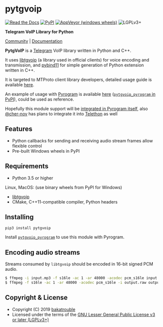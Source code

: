 # pytgvoip
 
[![Read the Docs](https://img.shields.io/readthedocs/pytgvoip.svg)](https://pytgvoip.rtfd.io) [![PyPI](https://img.shields.io/pypi/v/pytgvoip.svg?style=flat)](https://pypi.org/project/pytgvoip/) [![AppVeyor (windows wheels)](https://img.shields.io/appveyor/ci/bakatrouble/pylibtgvoip.svg?label=windows%20wheels%20build&style=flat)](https://ci.appveyor.com/project/bakatrouble/pylibtgvoip) ![LGPLv3+](https://img.shields.io/pypi/l/pytgvoip.svg?style=flat)
 
**Telegram VoIP Library for Python**

[Community](https://t.me/pytgvoip) | [Documentation](https://pytgvoip.rtfd.io)

**PytgVoIP** is a [Telegram](https://telegram.org/) VoIP library written in Python and C++.

It uses [libtgvoip](https://github.com/grishka/libtgvoip) (a library used in official clients) 
for voice encoding and transmission, and [pybind11](https://github.com/pybind/pybind11) for simple 
generation of Python extension written in C++.

It is targeted to MTProto client library developers, detailed usage guide is available [here](https://pytgvoip.readthedocs.io/en/latest/guides/usage.html).

An example of usage with [Pyrogram](https://github.com/pyrogram/pyrogram) is available [here](https://github.com/bakatrouble/pytgvoip_pyrogram) ([`pytgvoip_pyrogram` in PyPI](https://pypi.org/project/pytgvoip_pyrogram/)), could be used as reference.

Hopefully this module support will be [integrated in Pyrogram itself](https://github.com/pyrogram/pyrogram/pull/218), also [@cher-nov](https://github.com/cher-nov) has plans to integrate it into [Telethon](https://github.com/LonamiWebs/Telethon) as well

## Features
* Python callbacks for sending and receiving audio stream frames allow flexible control
* Pre-built Windows wheels in PyPI

## Requirements
* Python 3.5 or higher

Linux, MacOS: (use binary wheels from PyPI for Windows)
* [libtgvoip](https://pytgvoip.readthedocs.io/en/latest/guides/libtgvoip.html)
* CMake, C++11-compatible compiler, Python headers

## Installing
```pip3 install pytgvoip```

Install [`pytgvoip_pyrogram`](https://github.com/bakatrouble/pytgvoip_pyrogram) to use this module with Pyrogram.


## Encoding audio streams
Streams consumed by `libtgvoip` should be encoded in 16-bit signed PCM audio.
```bash
$ ffmpeg -i input.mp3 -f s16le -ac 1 -ar 48000 -acodec pcm_s16le input.raw  # encode
$ ffmpeg -f s16le -ac 1 -ar 48000 -acodec pcm_s16le -i output.raw output.mp3  # decode
```

## Copyright & License
* Copyright (C) 2019 [bakatrouble](https://github.com/bakatrouble)
* Licensed under the terms of the [GNU Lesser General Public License v3 or later (LGPLv3+)](COPYING.lesser)
